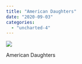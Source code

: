 ```yaml
---
title: "American Daughters"
date: "2020-09-03"
categories: 
  - "uncharted-4"
---
```


[![](images/Uncharted™-4_-A-Thiefs-End_20200202101249.jpg)](http://davidpeach.co.uk/wp-content/uploads/2020/09/Uncharted™-4_-A-Thiefs-End_20200202101249.jpg)

American Daughters
